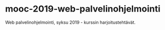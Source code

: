 # mooc-2019-web-palvelinohjelmointi

Web palvelinohjelmointi, syksu 2019 - kurssin harjoitustehtävät.
